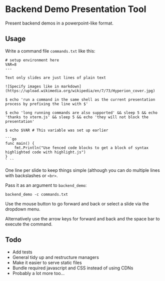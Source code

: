 # Backend Demo Presentation Tool

Present backend demos in a powerpoint-like format.

## Usage

Write a command file `commands.txt` like this:

```
# setup environment here
VAR=8
---

Text only slides are just lines of plain text

![Specify images like in markdown](https://upload.wikimedia.org/wikipedia/en/7/73/Hyperion_cover.jpg)

$ echo 'run a command in the same shell as the current presentation process by prefixing the line with $'

$ echo 'long running commands are also supported' && sleep 5 && echo 'thanks to xterm.js' && sleep 5 && echo 'they will not block the presentation'

$ echo $VAR # This variable was set up earlier

```go
func main() {
    fmt.Println("Use fenced code blocks to get a block of syntax highlighted code with highlight.js")
}
` ``
```

One line per slide to keep things simple (although you can do multiple lines with backslashes or `<br>`.

Pass it as an argument to `backend_demo`:

```
backend_demo -c commands.txt
```

Use the mouse button to go forward and back or select a slide via the dropdown menu.

Alternatively use the arrow keys for forward and back and the space bar to execute the command.

## Todo

* Add tests
* General tidy up and restructure managers
* Make it easier to serve static files
* Bundle required javascript and CSS instead of using CDNs
* Probably a lot more too...

